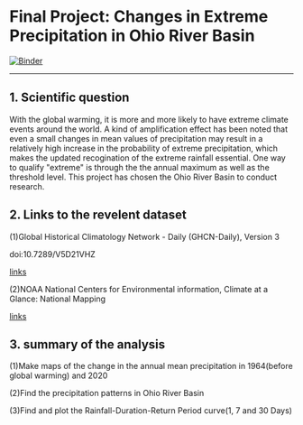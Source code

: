 # Final Project: Changes in Extreme Precipitation in Ohio River Basin
[![Binder](https://mybinder.org/badge_logo.svg)](https://mybinder.org/v2/gh/Xuliang1111/Final-Project/main)
***
## 1. Scientific question
With the global warming, it is more and more likely to have extreme climate events around the world. A kind of amplification effect has been noted that even a small changes in mean values of precipitation may result in a relatively high increase in the probability of extreme precipitation, which makes the updated recogination of the extreme rainfall essential. One way to qualify "extreme" is through the the annual maximum as well as the threshold level. This project has chosen the Ohio River Basin to conduct research.

## 2. Links to the revelent dataset

(1)Global Historical Climatology Network - Daily (GHCN-Daily), Version 3

doi:10.7289/V5D21VHZ

[links](https://www.ncei.noaa.gov/metadata/geoportal/rest/metadata/item/gov.noaa.ncdc:C00861/html#)

(2)NOAA National Centers for Environmental information, Climate at a Glance: National Mapping 

[links](https://www.ncdc.noaa.gov/cag/)


## 3. summary of the analysis

(1)Make maps of the change in the annual mean precipitation in 1964(before global warming) and 2020

(2)Find the precipitation patterns in Ohio River Basin

(3)Find and plot the Rainfall-Duration-Return Period curve(1, 7 and 30 Days)
  
